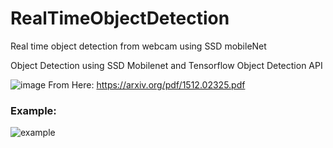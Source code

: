 # RealTimeObjectDetection
Real time object detection from webcam using SSD mobileNet

Object Detection using SSD Mobilenet and Tensorflow Object Detection API 

![image](https://user-images.githubusercontent.com/73147643/168732403-25c05a1a-2a18-4227-9e9e-5d70ed4a54df.png)
From Here:
https://arxiv.org/pdf/1512.02325.pdf


### Example:
![example](https://user-images.githubusercontent.com/73147643/168732749-3c5b4589-1064-468b-95ba-f71e67777105.gif)
